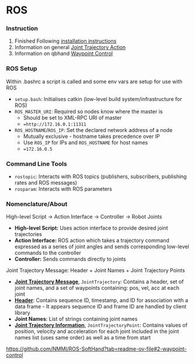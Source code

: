 # ROS

### Instruction
1. Finished Following [installation instructions](http://wiki.ros.org/noetic/Installation/Ubuntu)
2. Information on general [Joint Trajectory Action](http://wiki.ros.org/pr2_controllers/Tutorials/Moving%20the%20arm%20using%20the%20Joint%20Trajectory%20Action)
3. Information on qbhand [Waypoint Control](https://wiki.ros.org/qb_hand_control/Tutorials/Waypoint%20Control)

### ROS Setup
Within .bashrc a script is called and some env vars are setup for use with ROS
- `setup.bash`: Initialises catkin (low-level build system/infrastructure for ROS)
- `ROS_MASTER_URI`: Required so nodes know where the master is
    - Should be set to XML-RPC URI of master
    - `=http://172.16.0.1:11311`
- `ROS_HOSTNAME`/`ROS_IP`: Set the declared network address of a node
    - Mutually exclusive - hostname takes precedence over IP 
    - Use `ROS_IP` for IPs and `ROS_HOSTNAME` for host names
    - `=172.16.0.5`

### Command Line Tools
- `rostopic`: Interacts with ROS topics (publishers, subscribers, publishing rates and ROS messages)
- `rosparam`: Interacts with ROS parameters

### Nomenclature/About
High-level Script → Action Interface → Controller → Robot Joints

- **High-level Script:** Uses action interface to provide desired joint trajectories
- **Action Interface:** ROS action which takes a trajectory command expressed as a series of joint angles and sends corresponding low-level commands to the controller
- **Controller:** Sends commands directly to joints

Joint Trajectory Message: Header + Joint Names + Joint Trajectory Points

- [**Joint Trajectory Message**](http://docs.ros.org/en/api/trajectory_msgs/html/msg/JointTrajectory.html), `JointTrajectory`: Contains a header, set of joint names, and a set of waypoints containing: pos, vel, acc at each joint
- [**Header**](http://docs.ros.org/en/api/std_msgs/html/msg/Header.html): Contains sequence ID, timestamp, and ID for association with a data frame - It appears sequence ID and frame ID are handled by client library 
- **Joint Names**: List of strings containing joint names
- [**Joint Trajectory Information**](http://docs.ros.org/en/api/trajectory_msgs/html/msg/JointTrajectoryPoint.html), `JointTrajectoryPoint`: Contains values of position, velocity and acceleration for each joint included in the joint names list (uses same order) as well as a time from start

https://github.com/NMMI/ROS-SoftHand?tab=readme-ov-file#2-waypoint-control